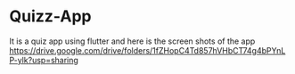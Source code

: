 # Quizz-App
It is a quiz app using flutter
and here is the screen shots of the app
https://drive.google.com/drive/folders/1fZHopC4Td857hVHbCT74g4bPYnLP-ylk?usp=sharing
